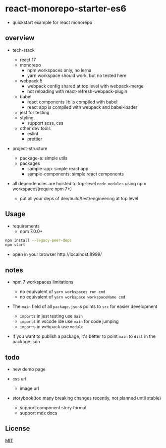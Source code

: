 # react-monorepo-starter-es6

- quickstart example for react monorepo

## overview

- tech-stack
  - react 17
  - monorepo
    - npm workspaces only, no lerna
    - yarn workspace should work, but no tested here
  - webpack 5
    - webpack config shared at top level with webpack-merge
    - hot reloading with react-refresh-webpack-plugin
  - babel
    - react components lib is compiled with babel
    - react app is compiled with webpack and babel-loader
  - jest for testing
  - styling
    - support scss, css
  - other dev tools
    - eslint
    - prettier

- project-structure
  - package-a: simple utils
  - packages
    - sample-app: simple react app
    - sample-components: simple react components

- all dependencies are hoisted to top-level `node_modules` using npm workspaces(require npm 7+)
  - put all your deps of dev/build/test/engineering at top level

## Usage

- requirements
  - npm 7.0.0+

``` bash
npm install --legacy-peer-deps
npm start
```

- open in your browser http://localhost:8999/

## notes

- npm 7 workspaces limitations
  - no equivalent of `yarn workspaces run cmd`
  - no equivalent of `yarn workspace workspaceName cmd`

- The `main` field of all `package.json`s points to `src` for easier development
  - `import`s in jest testing use `main`
  - `import`s in vscode ide use `main` for code jumping
  - `import`s in webpack use `module`
- If you want to publish a package, it's better to point `main` to `dist` in the package.json

## todo

- new demo page

- css url
  - image url

- storybook(too many breaking changes recently, not planned until stable)
  - support component story format
  - support mdx docs

## License

[MIT](https://opensource.org/licenses/MIT)
